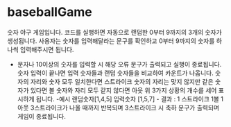 # baseballGame
숫자 야구 게임입니다.
코드를 실행하면 자동으로 랜덤한 0부터 9까지의 3개의 숫자가 생성됩니다.
사용자는 숫자를 입력해달라는 문구를 확인하고  0부터 9까지의 숫자를 하나씩 입력해주시면 됩니다.
- 문자나 10이상의 숫자를 입력할 시 해당 오류 문구가 출력되고 실행이 종료됩니다.
숫자 입력이 끝나면 입력 숫자들과 랜덤 숫자들을 비교하여 카운트가 나옵니다.
숫자의 자리와 숫자 모두 일치한다면 스트라이크
숫자의 자리는 맞지 않지만 같은 숫자가 있다면 볼
숫자와 자리 모두 같지 않다면 아웃
위 3가지 상황의 개수를 세어 표시하게 됩니다.
-예시 랜덤숫자[1,4,5] 입력숫자 [1,5,7] - 결과 : 1 스트라이크 1볼 1아웃
3스트라이크가 나올 때까지 반복되며 3스트라이크 시 축하 문구가 출력되며 게임이 종료됩니다.